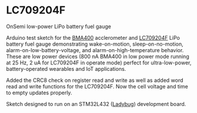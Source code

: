 # LC709204F
OnSemi low-power LiPo battery fuel gauge

Arduino test sketch for the [BMA400](https://www.bosch-sensortec.com/media/boschsensortec/downloads/product_flyer/bst-bma400-fl000.pdf) acclerometer and [LC709204F](https://www.mouser.com/pdfDocs/LC709204F-D.pdf) LiPo battery fuel gauge demonstrating wake-on-motion, sleep-on-no-motion, alarm-on-low-battery-voltage, and alarm-on-high-temperature behavior. These are low power devices (800 nA BMA400 in low power mode running at 25 Hz, 2 uA for LC709204F in operate mode) perfect for ultra-low-power, battery-operated wearables and IoT applications.

Added the CRC8 check on register read and write as well as added word read and write functions for the LC709204F. Now the cell voltage and time to empty updates properly.

Sketch designed to run on an STM32L432 ([Ladybug](https://www.tindie.com/products/tleracorp/ladybug-stm32l432-development-board/)) development board.
